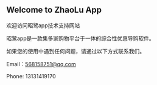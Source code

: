 ## Welcome to ZhaoLu App

欢迎访问昭鹭app技术支持网站

昭鹭app是一款集多家购物平台于一体的综合性优惠导购软件。

如果您的使用中遇到任何问题，请通过以下方式联系我们。

Email：568158751@qq.com

Phone: 13131419170
